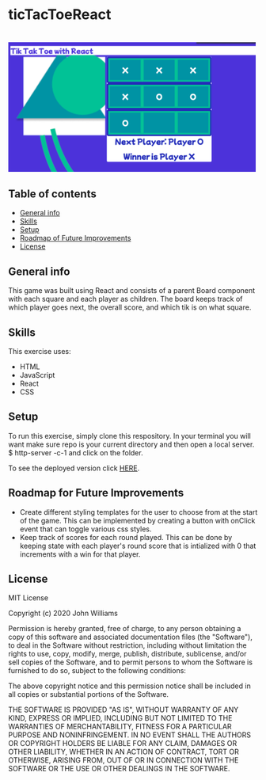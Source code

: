 # ticTacToeReact
# 
<img src= "tictactoeSS2.png" width='500'/>

## Table of contents
* [General info](#general-info)
* [Skills](#skills)
* [Setup](#setup)
* [Roadmap of Future Improvements](#Roadmapoffutureimprovements)
* [License](#license)
## General info
This game was built using React and consists of a parent Board component with each square and each player as children. The board keeps track of which player goes next, the overall score, and which tik is on what square.
	
## Skills
This exercise uses:
* HTML
* JavaScript
* React
* CSS

	
## Setup
To run this exercise, simply clone this respository. In your terminal you will want make sure repo is your current directory and then open a local server. 
$ http-server -c-1 and click on the folder.

To see the deployed version click <a href="https://tictactoereact.s3.amazonaws.com/standalone.html">HERE</a>.

## Roadmap for Future Improvements
* Create different styling templates for the user to choose from at the start of the game. This can be implemented by creating a button with onClick event that can toggle various css styles.
* Keep track of scores for each round played. This can be done by keeping state with each player's round score that is intialized with 0 that increments with a win for that player.


## License
MIT License

Copyright (c) 2020 John Williams

Permission is hereby granted, free of charge, to any person obtaining a copy
of this software and associated documentation files (the "Software"), to deal
in the Software without restriction, including without limitation the rights
to use, copy, modify, merge, publish, distribute, sublicense, and/or sell
copies of the Software, and to permit persons to whom the Software is
furnished to do so, subject to the following conditions:

The above copyright notice and this permission notice shall be included in all
copies or substantial portions of the Software.

THE SOFTWARE IS PROVIDED "AS IS", WITHOUT WARRANTY OF ANY KIND, EXPRESS OR
IMPLIED, INCLUDING BUT NOT LIMITED TO THE WARRANTIES OF MERCHANTABILITY,
FITNESS FOR A PARTICULAR PURPOSE AND NONINFRINGEMENT. IN NO EVENT SHALL THE
AUTHORS OR COPYRIGHT HOLDERS BE LIABLE FOR ANY CLAIM, DAMAGES OR OTHER
LIABILITY, WHETHER IN AN ACTION OF CONTRACT, TORT OR OTHERWISE, ARISING FROM,
OUT OF OR IN CONNECTION WITH THE SOFTWARE OR THE USE OR OTHER DEALINGS IN THE
SOFTWARE.
